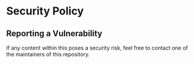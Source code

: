 # Security Policy

## Reporting a Vulnerability

If any content within this poses a security risk, feel free to contact one of the maintainers of this repository.
